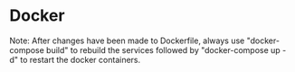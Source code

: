 # Docker

Note: After changes have been made to Dockerfile, always use "docker-compose build" to rebuild the services followed by "docker-compose up -d" to restart the docker containers. 
